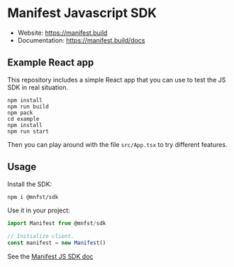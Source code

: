 # Manifest Javascript SDK

- Website: https://manifest.build
- Documentation: https://manifest.build/docs

## Example React app

This repository includes a simple React app that you can use to test the JS SDK in real situation.

```
npm install
npm run build
npm pack
cd example
npm install
npm run start
```

Then you can play around with the file `src/App.tsx` to try different features.

## Usage

Install the SDK:

```bash
npm i @mnfst/sdk
```

Use it in your project:

```js
import Manifest from @mnfst/sdk

// Initialize client.
const manifest = new Manifest()
```

See the [Manifest JS SDK doc](https://manifest.build/docs/javascript-sdk)
